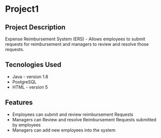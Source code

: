 # Project1

## Project Description
Expense Reimbursement System (ERS) - Allows employees to submit requests for reimbursement and managers to review and resolve those requests.

## Tecnologies Used
- Java - version 1.8
- PostgreSQL
- HTML - version 5

## Features
- Employees can submit and review reimbursement Requests
- Managers can Review and resolve Reimbursement Requests submitted by employees
- Managers can add new employees into the system
